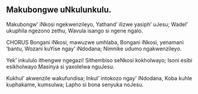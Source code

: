 ## Makubongwe uNkulunkulu.

Makubongw’ iNkosi ngekwenzileyo,
Yathand’ ilizwe yasiph’ uJesu;
Wadel’ ukuphila ngezono zethu,
Wavula isango si ngene ngalo.

CHORUS
Bongani iNkosi, mawuzwe umhlaba,
Bongani iNkosi, yenamani ‘bantu,
Wozani kuYise ngay’ iNdodana;
Nimnike udumo ngakwenzileyo.

Yek’ inkululo ithengwe ngegazi!
Sithembiso seNkosi kokholwayo;
Isoni esibi esikholwayo
Masinya si yaxolelwa nguJesu.

Kukhul’ akwenzile wakufundisa;
Inkul’ intokozo ngay’ iNdodana,
Koba kuhle kuphakame, kumsulwa;
Lapho si bona senyuka noJesu.
